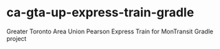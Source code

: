 # ca-gta-up-express-train-gradle
Greater Toronto Area Union Pearson Express Train for MonTransit Gradle project
